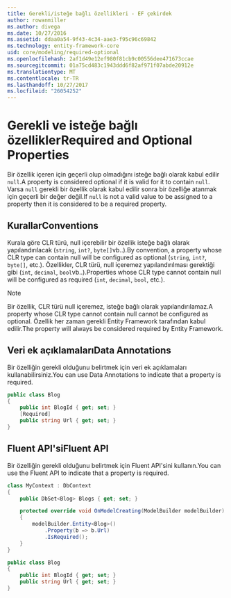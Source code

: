 ```yaml
---
title: Gerekli/isteğe bağlı özellikleri - EF çekirdek
author: rowanmiller
ms.author: divega
ms.date: 10/27/2016
ms.assetid: ddaa0a54-9f43-4c34-aae3-f95c96c69842
ms.technology: entity-framework-core
uid: core/modeling/required-optional
ms.openlocfilehash: 2af1d49e12ef980f81cb9c00556dee471673ccae
ms.sourcegitcommit: 01a75cd483c1943ddd6f82af971f07abde20912e
ms.translationtype: MT
ms.contentlocale: tr-TR
ms.lasthandoff: 10/27/2017
ms.locfileid: "26054252"
---
```

# <a name="required-and-optional-properties"></a><span data-ttu-id="8ab8d-102">Gerekli ve isteğe bağlı özellikler</span><span class="sxs-lookup"><span data-stu-id="8ab8d-102">Required and Optional Properties</span></span>

<span data-ttu-id="8ab8d-103">Bir özellik içeren için geçerli olup olmadığını isteğe bağlı olarak kabul edilir `null`.</span><span class="sxs-lookup"><span data-stu-id="8ab8d-103">A property is considered optional if it is valid for it to contain `null`.</span></span> <span data-ttu-id="8ab8d-104">Varsa `null` gerekli bir özellik olarak kabul edilir sonra bir özelliğe atanmak için geçerli bir değer değil.</span><span class="sxs-lookup"><span data-stu-id="8ab8d-104">If `null` is not a valid value to be assigned to a property then it is considered to be a required property.</span></span>

## <a name="conventions"></a><span data-ttu-id="8ab8d-105">Kurallar</span><span class="sxs-lookup"><span data-stu-id="8ab8d-105">Conventions</span></span>

<span data-ttu-id="8ab8d-106">Kurala göre CLR türü, null içerebilir bir özellik isteğe bağlı olarak yapılandırılacak (`string`, `int?`, `byte[]`vb..).</span><span class="sxs-lookup"><span data-stu-id="8ab8d-106">By convention, a property whose CLR type can contain null will be configured as optional (`string`, `int?`, `byte[]`, etc.).</span></span> <span data-ttu-id="8ab8d-107">Özellikler, CLR türü, null içeremez yapılandırılması gerektiği gibi (`int`, `decimal`, `bool`vb..).</span><span class="sxs-lookup"><span data-stu-id="8ab8d-107">Properties whose CLR type cannot contain null will be configured as required (`int`, `decimal`, `bool`, etc.).</span></span>

> [!NOTE]  
> <span data-ttu-id="8ab8d-108">Bir özellik, CLR türü null içeremez, isteğe bağlı olarak yapılandırılamaz.</span><span class="sxs-lookup"><span data-stu-id="8ab8d-108">A property whose CLR type cannot contain null cannot be configured as optional.</span></span> <span data-ttu-id="8ab8d-109">Özellik her zaman gerekli Entity Framework tarafından kabul edilir.</span><span class="sxs-lookup"><span data-stu-id="8ab8d-109">The property will always be considered required by Entity Framework.</span></span>

## <a name="data-annotations"></a><span data-ttu-id="8ab8d-110">Veri ek açıklamaları</span><span class="sxs-lookup"><span data-stu-id="8ab8d-110">Data Annotations</span></span>

<span data-ttu-id="8ab8d-111">Bir özelliğin gerekli olduğunu belirtmek için veri ek açıklamaları kullanabilirsiniz.</span><span class="sxs-lookup"><span data-stu-id="8ab8d-111">You can use Data Annotations to indicate that a property is required.</span></span>

<!-- [!code-csharp[Main](samples/core/Modeling/DataAnnotations/Samples/Required.cs?highlight=4)] -->
``` csharp
public class Blog
{
    public int BlogId { get; set; }
    [Required]
    public string Url { get; set; }
}
```

## <a name="fluent-api"></a><span data-ttu-id="8ab8d-112">Fluent API'si</span><span class="sxs-lookup"><span data-stu-id="8ab8d-112">Fluent API</span></span>

<span data-ttu-id="8ab8d-113">Bir özelliğin gerekli olduğunu belirtmek için Fluent API'sini kullanın.</span><span class="sxs-lookup"><span data-stu-id="8ab8d-113">You can use the Fluent API to indicate that a property is required.</span></span>

<!-- [!code-csharp[Main](samples/core/Modeling/FluentAPI/Samples/Required.cs?highlight=7,8,9)] -->
``` csharp
class MyContext : DbContext
{
    public DbSet<Blog> Blogs { get; set; }

    protected override void OnModelCreating(ModelBuilder modelBuilder)
    {
        modelBuilder.Entity<Blog>()
            .Property(b => b.Url)
            .IsRequired();
    }
}

public class Blog
{
    public int BlogId { get; set; }
    public string Url { get; set; }
}
```
